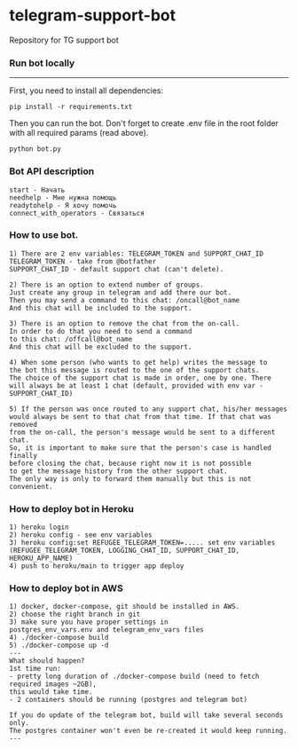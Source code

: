 # telegram-support-bot

Repository for TG support bot


### Run bot locally
___

First, you need to install all dependencies:

    pip install -r requirements.txt

Then you can run the bot. Don't forget to create .env file in the root folder with all required params (read above).

    python bot.py

### Bot API description

    start - Начать
    needhelp - Мне нужна помощь
    readytohelp - Я хочу помочь
    connect_with_operators - Связаться

### How to use bot.

    1) There are 2 env variables: TELEGRAM_TOKEN and SUPPORT_CHAT_ID
    TELEGRAM_TOKEN - take from @botfather
    SUPPORT_CHAT_ID - default support chat (can't delete).

    2) There is an option to extend number of groups.
    Just create any group in telegram and add there our bot.
    Then you may send a command to this chat: /oncall@bot_name
    And this chat will be included to the support.

    3) There is an option to remove the chat from the on-call.
    In order to do that you need to send a command 
    to this chat: /offcall@bot_name
    And this chat will be excluded to the support.

    4) When some person (who wants to get help) writes the message to
    the bot this message is routed to the one of the support chats. 
    The choice of the support chat is made in order, one by one. There
    will always be at least 1 chat (default, provided with env var - SUPPORT_CHAT_ID)

    5) If the person was once routed to any support chat, his/her messages 
    would always be sent to that chat from that time. If that chat was removed
    from the on-call, the person's message would be sent to a different chat.
    So, it is important to make sure that the person's case is handled finally 
    before closing the chat, because right now it is not possible 
    to get the message history from the other support chat. 
    The only way is only to forward them manually but this is not convenient.
    
### How to deploy bot in Heroku

    1) heroku login
    2) heroku config - see env variables
    3) heroku config:set REFUGEE_TELEGRAM_TOKEN=..... set env variables
    (REFUGEE_TELEGRAM_TOKEN, LOGGING_CHAT_ID, SUPPORT_CHAT_ID, HEROKU_APP_NAME)
    4) push to heroku/main to trigger app deploy


### How to deploy bot in AWS

    1) docker, docker-compose, git should be installed in AWS.
    2) choose the right branch in git
    3) make sure you have proper settings in 
    postgres_env_vars.env and telegram_env_vars files
    4) ./docker-compose build
    5) ./docker-compose up -d
    ---
    What should happen?
    1st time run:
    - pretty long duration of ./docker-compose build (need to fetch required images ~2GB),
    this would take time.
    - 2 containers should be running (postgres and telegram bot)
    
    If you do update of the telegram bot, build will take several seconds only.
    The postgres container won't even be re-created it would keep running.
    ---
